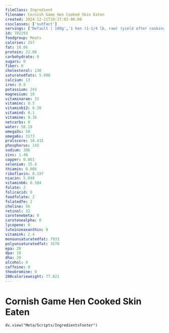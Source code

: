 ```yaml
---
fileClass: Ingredient
filename: Cornish Game Hen Cooked Skin Eaten
created: 2024-12-21T19:27:02-06:00
cssclasses: ['nutFact']
servings: ['Default | 100g','1 hen (1-1/4 lb, raw) (yield after cooking, bone removed) | 305','1 wing (yield after cooking, bone removed) | 20','1 leg (drumstick and thigh) (yield after cooking, bone removed) | 60','1 breast | 55','1 cup, diced, cooked | 140']
id: 782293
foodgroup: Meats
calories: 257
fat: 18.06
protein: 22.08
carbohydrate: 0
sugars: 0
fiber: 0
cholesterol: 130
saturatedfats: 5.008
calcium: 13
iron: 0.9
potassium: 243
magnesium: 18
vitaminarae: 32
vitaminc: 0.5
vitaminb12: 0.28
vitamind: 0.1
vitamine: 0.36
netcarbs: 0
water: 58.19
omega3s: 50
omega6s: 3173
pralscore: 10.415
phosphorus: 145
sodium: 386
zinc: 1.48
copper: 0.061
selenium: 15.4
thiamin: 0.066
riboflavin: 0.197
niacin: 5.848
vitaminb6: 0.304
folate: 2
folicacid: 0
foodfolate: 2
folatedfe: 2
choline: 56
retinol: 32
carotenebeta: 0
carotenealpha: 0
lycopene: 0
luteinzeaxanthin: 0
vitamink: 2.4
monounsaturatedfat: 7933
polyunsaturatedfat: 3570
epa: 20
dpa: 10
dha: 20
alcohol: 0
caffeine: 0
theobromine: 0
200calorieweight: 77.821
---
```


# Cornish Game Hen Cooked Skin Eaten

```dataviewjs
dv.view("Meta/Scripts/IngredientsFooter")
```